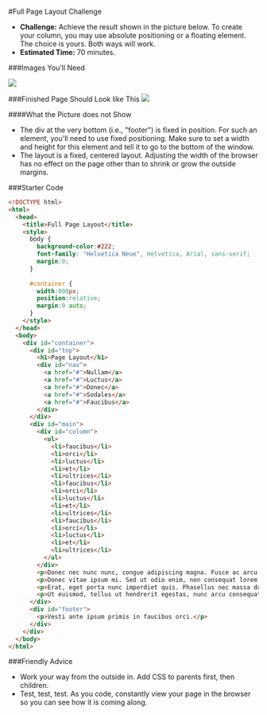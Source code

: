 #Full Page Layout Challenge

* **Challenge:** Achieve the result shown in the picture below. To create your column, you may use absolute positioning or a floating element. The choice is yours. Both ways will work.
* **Estimated Time:** 70 minutes.

###Images You'll Need

![](https://raw.github.com/christensenacademy/christensen-academy/master/modules/css-layouts/challenges/abstract3.png)

###Finished Page Should Look like This
![](https://raw.github.com/christensenacademy/christensen-academy/master/modules/css-layouts/challenges/full-page-layout-challenge.png)

####What the Picture does not Show

* The div at the very bottom (i.e., "footer") is fixed in position. For such an element, you'll need to use fixed positioning. Make sure to set a width and height for this element and tell it to go to the bottom of the window.
* The layout is a fixed, centered layout. Adjusting the width of the browser has no effect on the page other than to shrink or grow the outside margins.

###Starter Code

```html
<!DOCTYPE html>
<html>
  <head>
    <title>Full Page Layout</title>
    <style>
      body {
        background-color:#222;
        font-family: "Helvetica Neue", Helvetica, Arial, sans-serif;
        margin:0;
      }
      
      #container {
        width:800px;
        position:relative;
        margin:0 auto;
      }
    </style>
  </head>
  <body>
    <div id="container">
      <div id="top">
        <h1>Page Layout</h1>
        <div id="nav">
          <a href="#">Nullam</a>
          <a href="#">Luctus</a>
          <a href="#">Donec</a>
          <a href="#">Sodales</a>
          <a href="#">Faucibus</a>
        </div>
      </div>
      <div id="main">
        <div id="column">
          <ul>
            <li>faucibus</li>
            <li>orci</li>
            <li>luctus</li>
            <li>et</li>
            <li>ultrices</li>
            <li>faucibus</li>
            <li>orci</li>
            <li>luctus</li>
            <li>et</li>
            <li>ultrices</li>
            <li>faucibus</li>
            <li>orci</li>
            <li>luctus</li>
            <li>et</li>
            <li>ultrices</li>
          </ul>
        </div>
        <p>Donec nec nunc nunc, congue adipiscing magna. Fusce ac arcu risus, vel ornare sem. Nullam magna augue, varius nec elementum a, dictum ac velit. Sed rhoncus suscipit nisi vitae viverra. Etiam et ipsum ac sapien mattis fringilla at egestas lacus. Sed vulputate, nisi nec aliquet sollicitudin, erat lectus congue sapien, id volutpat lectus dolor id lorem. Vestible ante ipsum primis in faucibus orci luctus et ultrices posuere cubilia Curae; Pellentesque felis neque, cursus eget tincidunt vel, fermentum id elit.</p>
        <p>Donec vitae ipsum mi. Sed ut odio enim, non consequat lorem. Aenean nibh arcu, luctus a luctus volutpat, porttitor vitae ligula. Proin gravida eros ut sapien eleifend ullamcorper semper quam iaculis. Duis et sapien tellus. Cum sociis natoque penatibus et magnis dis parturient montes, nascetur ridiculus mus. Donec vel sodales arcu. Vestibulum ante ipsum primis in faucibus orci luctus et ultrices posuere cubilia Curae.</p>
        <p>Erat, eget porta nunc imperdiet quis. Phasellus nec massa dui, quis venenatis elit. Nullam non suscipit nisi. Maecenas varius consectetur nisl, non consequat tellus sollicitudin sed. Curabitur imperdiet egestas semper. Phasellus tempus dapibus mi, vitae interdum quam consequat quis. Pellentesque habitant morbi tristique senectus et netus et malesuada fames ac turpis egestas. Class aptent taciti sociosqu ad litora torquent per conubia nostra, per inceptos himenaeos. Curabitur imperdiet leo sed velit consequat id dictum tellus hendrerit. Aliquam bibendum dictum lectus, eget egestas odio sodales consectetur. Aliquam erat volutpat. Cras eu lectus justo, vitae mollis leo. In hac habitasse platea dictumst. Vivamus egestas sagittis neque euismod ultricies.</p>
        <p>Ut euismod, tellus ut hendrerit egestas, nunc arcu consequat sem, vel ultricies libero est quis lectus. Morbi laoreet lorem id orci consectetur scelerisque. Curabitur feugiat, sem sit amet fermentum iaculis, enim turpis malesuada risus, in dictum purus ligula eget nulla. Morbi at tempus felis. Phasellus non ipsum eget lacus tristique fermentum. Duis sapien sapien, commodo at vehicula quis, condimentum vel lectus. Quisque ullamcorper laoreet cursus. Pellentesque mauris ante, auctor nec euismod a, imperdiet et nulla. Morbi a laoreet odio. Quisque vel mauris mi.</p>
      </div>
      <div id="footer">
        <p>Vesti ante ipsum primis in faucibus orci.</p>
      </div>
    </div>
  </body>
</html>
```

###Friendly Advice

* Work your way from the outside in. Add CSS to parents first, then children.
* Test, test, test. As you code, constantly view your page in the browser so you can see how it is coming along.
